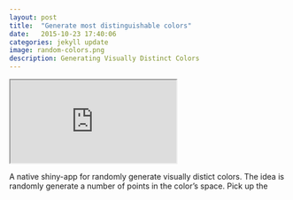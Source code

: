 ```yaml
---
layout: post
title:  "Generate most distinguishable colors"
date:   2015-10-23 17:40:06
categories: jekyll update
image: random-colors.png
description: Generating Visually Distinct Colors
---
```


<iframe src="http://51.175.77.204/RColor/"></iframe><br>

A native shiny-app for randomly generate visually distict colors. The idea is randomly generate a number of points in the color’s space. Pick up the 
